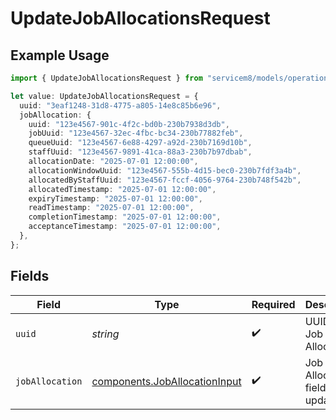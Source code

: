 # UpdateJobAllocationsRequest

## Example Usage

```typescript
import { UpdateJobAllocationsRequest } from "servicem8/models/operations";

let value: UpdateJobAllocationsRequest = {
  uuid: "3eaf1248-31d8-4775-a805-14e8c85b6e96",
  jobAllocation: {
    uuid: "123e4567-901c-4f2c-bd0b-230b7938d3db",
    jobUuid: "123e4567-32ec-4fbc-bc34-230b77882feb",
    queueUuid: "123e4567-6e88-4297-a92d-230b7169d10b",
    staffUuid: "123e4567-9891-41ca-88a3-230b7b97dbab",
    allocationDate: "2025-07-01 12:00:00",
    allocationWindowUuid: "123e4567-555b-4d15-bec0-230b7fdf3a4b",
    allocatedByStaffUuid: "123e4567-fccf-4056-9764-230b748f542b",
    allocatedTimestamp: "2025-07-01 12:00:00",
    expiryTimestamp: "2025-07-01 12:00:00",
    readTimestamp: "2025-07-01 12:00:00",
    completionTimestamp: "2025-07-01 12:00:00",
    acceptanceTimestamp: "2025-07-01 12:00:00",
  },
};
```

## Fields

| Field                                                                          | Type                                                                           | Required                                                                       | Description                                                                    |
| ------------------------------------------------------------------------------ | ------------------------------------------------------------------------------ | ------------------------------------------------------------------------------ | ------------------------------------------------------------------------------ |
| `uuid`                                                                         | *string*                                                                       | :heavy_check_mark:                                                             | UUID of the Job Allocation                                                     |
| `jobAllocation`                                                                | [components.JobAllocationInput](../../models/components/joballocationinput.md) | :heavy_check_mark:                                                             | Job Allocation fields to update                                                |